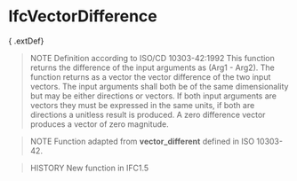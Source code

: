 # IfcVectorDifference

{ .extDef}<!-- end of definition -->
> NOTE  Definition according to ISO/CD 10303-42:1992
> This function returns the difference of the input arguments as (Arg1 - Arg2). The function returns as a vector the vector difference of the two input vectors. The input arguments shall both be of the same dimensionality but may be either directions or vectors. If both input arguments are vectors they must be expressed in the same units, if both are directions a unitless result is produced. A zero difference vector produces a vector of zero magnitude.

> NOTE  Function adapted from **vector_different** defined in ISO 10303-42.

> HISTORY  New function in IFC1.5
